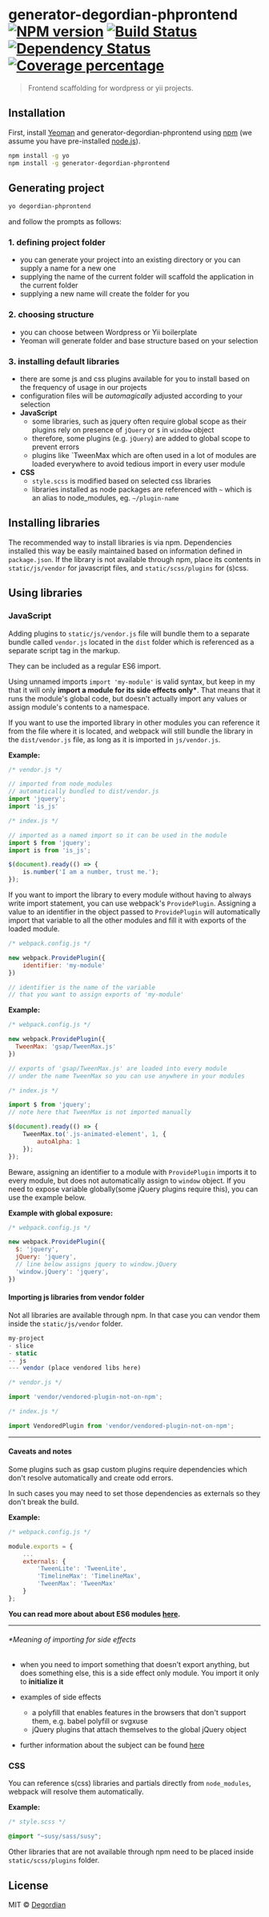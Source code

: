 # generator-degordian-phprontend [![NPM version][npm-image]][npm-url] [![Build Status][travis-image]][travis-url] [![Dependency Status][daviddm-image]][daviddm-url] [![Coverage percentage][coveralls-image]][coveralls-url]
> Frontend scaffolding for wordpress or yii projects.

## Installation

First, install [Yeoman](http://yeoman.io) and generator-degordian-phprontend using [npm](https://www.npmjs.com/) (we assume you have pre-installed [node.js](https://nodejs.org/)).

```bash
npm install -g yo
npm install -g generator-degordian-phprontend
```

## Generating project

```bash
yo degordian-phprontend
```

and follow the prompts as follows:

### 1. defining project folder
  * you can generate your project into an existing directory or you can supply a name for a new one
  * supplying the name of the current folder will scaffold the application in the current folder
  * supplying a new name will create the folder for you
  
### 2. choosing structure
  * you can choose between Wordpress or Yii boilerplate
  * Yeoman will generate folder and base structure based on your selection
  
### 3. installing default libraries 
  * there are some js and css plugins available for you to install based on the frequency of usage in our projects
  * configuration files will be _automagically_ adjusted according to your selection
  * __JavaScript__
    * some libraries, such as jquery often require global scope as their plugins rely on presence of `jQuery` or `$` in `window` object
    * therefore, some plugins (e.g. `jQuery`) are added to global scope to prevent errors
    * plugins like `TweenMax which are often used in a lot of modules are loaded everywhere to avoid tedious import in every user module
  * __CSS__
    * `style.scss` is modified based on selected css libraries
    * libraries installed as node packages are referenced with `~` which is an alias to node_modules, eg. `~/plugin-name`
    

## Installing libraries

The recommended way to install libraries is via npm. 
Dependencies installed this way be easily maintained based on information defined in `package.json`.
If the library is not available through npm, place its contents in `static/js/vendor` for javascript files, and `static/scss/plugins` for (s)css.

## Using libraries

### JavaScript

Adding plugins to `static/js/vendor.js` file will bundle them to a separate bundle called `vendor.js` located in the `dist` folder which is referenced as a separate script tag in the markup.

They can be included as a regular ES6 import. 

Using unnamed imports `import 'my-module'` is valid syntax, but keep in my that it will only __import a module for its side effects only*__.
That means that it runs the module's global code, but doesn't actually import any values or assign module's contents to a namespace.

If you want to use the imported library in other modules you can reference it from the file where it is located, and webpack will still bundle the library in the `dist/vendor.js` file, as long as it is imported in `js/vendor.js`.

__Example:__
```javascript
/* vendor.js */

// imported from node_modules
// automatically bundled to dist/vendor.js
import 'jquery';
import 'is_js' 

/* index.js */

// imported as a named import so it can be used in the module
import $ from 'jquery'; 
import is from 'is_js';

$(document).ready(() => {
    is.number('I am a number, trust me.');
});
```

If you want to import the library to every module without having to always write import statement, you can use webpack's `ProvidePlugin`. 
Assigning a value to an identifier in the object passed to `ProvidePlugin` will automatically import that variable to all the other modules and fill it with exports of the loaded module.


```javascript
/* webpack.config.js */

new webpack.ProvidePlugin({
    identifier: 'my-module'
})

// identifier is the name of the variable
// that you want to assign exports of 'my-module'
```

__Example:__
```javascript
/* webpack.config.js */

new webpack.ProvidePlugin({
  TweenMax: 'gsap/TweenMax.js' 
})

// exports of 'gsap/TweenMax.js' are loaded into every module
// under the name TweenMax so you can use anywhere in your modules

/* index.js */

import $ from 'jquery';
// note here that TweenMax is not imported manually

$(document).ready(() => {
    TweenMax.to('.js-animated-element', 1, {
        autoAlpha: 1
    });
});
```
Beware, assigning an identifier to a module with `ProvidePlugin` imports it to every module, but does not automatically assign to `window` object. 
If you need to expose variable globally(some jQuery plugins require this), you can use the example below.   

__Example with global exposure:__

```javascript
/* webpack.config.js */

new webpack.ProvidePlugin({
  $: 'jquery',
  jQuery: 'jquery',
  // line below assigns jquery to window.jQuery
  'window.jQuery': 'jquery', 
})
```

#### Importing js libraries from vendor folder

Not all libraries are available through npm. 
In that case you can vendor them inside the `static/js/vendor` folder.

```javascript
my-project
- slice
- static
-- js
--- vendor (place vendored libs here)

/* vendor.js */

import 'vendor/vendored-plugin-not-on-npm';

/* index.js */

import VendoredPlugin from 'vendor/vendored-plugin-not-on-npm';
```

-----------

#### Caveats and notes

Some plugins such as gsap custom plugins require dependencies which don't resolve automatically and create odd errors.

In such cases you may need to set those dependencies as externals so they don't break the build.

__Example:__
```javascript
/* webpack.config.js */

module.exports = {
    ...
    externals: {
        'TweenLite': 'TweenLite',
        'TimelineMax': 'TimelineMax',
        'TweenMax': 'TweenMax'
    }
};
```

__You can read more about about ES6 modules [here](https://developer.mozilla.org/en-US/docs/Web/JavaScript/Reference/Statements/import).__  

------------------

###### *Meaning of importing for side effects
  * when you need to import something that doesn't export anything, but does something else, this is a side effect only module. You import it only to __initialize it__
  * examples of side effects
    * a polyfill that enables features in the browsers that don't support them, e.g. babel polyfill or svgxuse
    * jQuery plugins that attach themselves to the global jQuery object
 
  * further information about the subject can be found [here](https://stackoverflow.com/a/41127559/5278557)
                
### CSS

You can reference s(css) libraries and partials directly from `node_modules`, webpack will resolve them automatically.

__Example:__
```scss
/* style.scss */

@import "~susy/sass/susy";
``` 

Other libraries that are not available through npm need to be placed inside `static/scss/plugins` folder. 


## License

MIT © [Degordian](https://www.degordian.com/)


[npm-image]: https://badge.fury.io/js/generator-degordian-phprontend.svg
[npm-url]: https://npmjs.org/package/generator-degordian-phprontend
[travis-image]: https://travis-ci.org/degordian/generator-degordian-phprontend.svg?branch=master
[travis-url]: https://travis-ci.org/degordian/generator-degordian-phprontend
[daviddm-image]: https://david-dm.org/degordian/generator-degordian-phprontend.svg?theme=shields.io
[daviddm-url]: https://david-dm.org/degordian/generator-degordian-phprontend
[coveralls-image]: https://coveralls.io/repos/degordian/generator-degordian-phprontend/badge.svg
[coveralls-url]: https://coveralls.io/r/degordian/generator-degordian-phprontend
